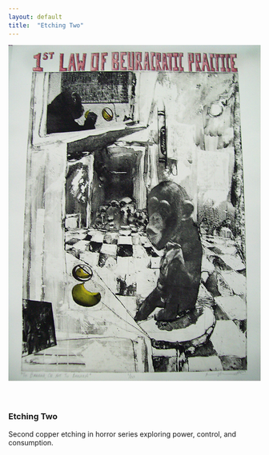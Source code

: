 ```yaml
---
layout: default
title:  "Etching Two"
---
```


<div class="right">
  <div class="row">
    <div class="col-xs-12">
    </div>
      <div class="col-xs-8" style="padding-bottom:20px">
        <img src="/images/etchingTwo.jpg" class="img-responsive" alt="Etching Two" style="padding-bottom: 1rem; max-width:100%">
      </div>
    </div>
  <h3 align="left">Etching Two</h3>
  <p>Second copper etching in horror series exploring power, control, and consumption.</p>
</div>
